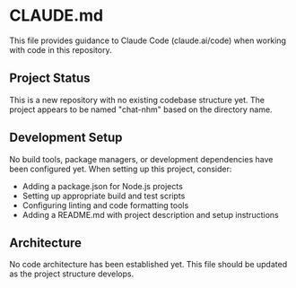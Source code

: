# CLAUDE.md

This file provides guidance to Claude Code (claude.ai/code) when working with code in this repository.

## Project Status

This is a new repository with no existing codebase structure yet. The project appears to be named "chat-nhm" based on the directory name.

## Development Setup

No build tools, package managers, or development dependencies have been configured yet. When setting up this project, consider:

- Adding a package.json for Node.js projects
- Setting up appropriate build and test scripts
- Configuring linting and code formatting tools
- Adding a README.md with project description and setup instructions

## Architecture

No code architecture has been established yet. This file should be updated as the project structure develops.